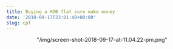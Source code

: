 ```yaml
---
title: Buying a HDB flat sure make money
date: '2018-09-17T23:01:40+08:00'
slug: cpf
---
```

<center>"/img/screen-shot-2018-09-17-at-11.04.22-pm.png"
